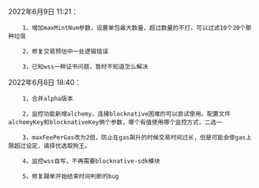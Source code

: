 2022年6月9日 11:21：

        1，增加maxMintNum参数，设置单包最大数量，超过数量的不打，可以过滤10个20个那种垃圾
        
        2，修复交易预估中一处逻辑错误
        
        3，已知wss一种证书问题，暂时不知道怎么解决


2022年6月8日 18:40：

        1，合并alpha版本
        
        2，监控功能新增alchemy，连接blocknative困难的可以尝试使用。配置文件alchemyKey和blocknativeKey俩个参数，哪个有值使用哪个监控方式，二选一
        
        3，maxFeePerGas改为2倍，防止在gas飙升的时候交易时间过长，但是可能会使gas上限超过设定，请择优选取狗王。
        
        4，监控wss自写，不再需要blocknative-sdk模块
        
        5，修复跟单开始结束时间判断的bug
        
